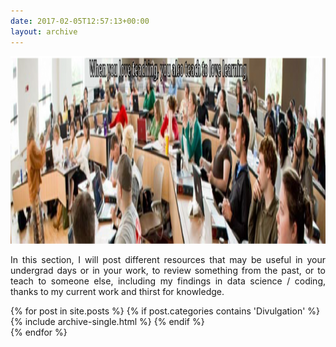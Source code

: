 ```yaml
---
date: 2017-02-05T12:57:13+00:00
layout: archive
---
```


<img class="aligncenter" src="/content/2017/12/academia_msg-1-940x198.png" alt="" width="100%" height="300">

<p style="text-align: justify;">
  In this section, I will post different resources that may be useful in your undergrad days or in your work, to review something from the past, or to teach to someone else, including my findings in data science / coding, thanks to my current work and thirst for knowledge.
</p>

<div id="wp-ulike-post-181" class="wpulike wpulike-default " >
  <div class="wp_ulike_general_class wp_ulike_is_unliked">
    <a data-ulike-id="181" data-ulike-nonce="488aa8e0cc" data-ulike-type="likeThis" data-ulike-status="3" class="wp_ulike_btn wp_ulike_put_image"> </a> <span class="count-box"></span>
  </div>
</div>

{% for post in site.posts %}
  {% if post.categories contains 'Divulgation' %}
    {% include archive-single.html %}
  {% endif %}  
{% endfor %}
